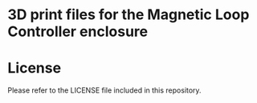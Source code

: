 #  3D print files for the Magnetic Loop Controller enclosure

# License

Please refer to the LICENSE file included in this repository.